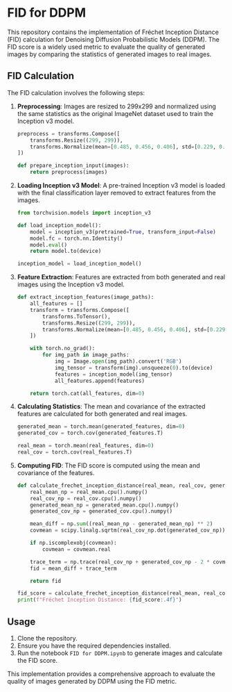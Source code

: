 # FID for DDPM

This repository contains the implementation of Fréchet Inception Distance (FID) calculation for Denoising Diffusion Probabilistic Models (DDPM). The FID score is a widely used metric to evaluate the quality of generated images by comparing the statistics of generated images to real images.

## FID Calculation

The FID calculation involves the following steps:

1. **Preprocessing**: Images are resized to 299x299 and normalized using the same statistics as the original ImageNet dataset used to train the Inception v3 model.

    ```python
    preprocess = transforms.Compose([
        transforms.Resize((299, 299)),
        transforms.Normalize(mean=[0.485, 0.456, 0.406], std=[0.229, 0.224, 0.225]),
    ])
    
    def prepare_inception_input(images):
        return preprocess(images)
    ```

2. **Loading Inception v3 Model**: A pre-trained Inception v3 model is loaded with the final classification layer removed to extract features from the images.

    ```python
    from torchvision.models import inception_v3
    
    def load_inception_model():
        model = inception_v3(pretrained=True, transform_input=False)
        model.fc = torch.nn.Identity()
        model.eval()
        return model.to(device)
    
    inception_model = load_inception_model()
    ```

3. **Feature Extraction**: Features are extracted from both generated and real images using the Inception v3 model.

    ```python
    def extract_inception_features(image_paths):
        all_features = []
        transform = transforms.Compose([
            transforms.ToTensor(),
            transforms.Resize((299, 299)),
            transforms.Normalize(mean=[0.485, 0.456, 0.406], std=[0.229, 0.224, 0.225])
        ])
    
        with torch.no_grad():
            for img_path in image_paths:
                img = Image.open(img_path).convert('RGB')
                img_tensor = transform(img).unsqueeze(0).to(device)
                features = inception_model(img_tensor)
                all_features.append(features)
    
        return torch.cat(all_features, dim=0)
    ```

4. **Calculating Statistics**: The mean and covariance of the extracted features are calculated for both generated and real images.

    ```python
    generated_mean = torch.mean(generated_features, dim=0)
    generated_cov = torch.cov(generated_features.T)
    
    real_mean = torch.mean(real_features, dim=0)
    real_cov = torch.cov(real_features.T)
    ```

5. **Computing FID**: The FID score is computed using the mean and covariance of the features.

    ```python
    def calculate_frechet_inception_distance(real_mean, real_cov, generated_mean, generated_cov):
        real_mean_np = real_mean.cpu().numpy()
        real_cov_np = real_cov.cpu().numpy()
        generated_mean_np = generated_mean.cpu().numpy()
        generated_cov_np = generated_cov.cpu().numpy()
    
        mean_diff = np.sum((real_mean_np - generated_mean_np) ** 2)
        covmean = scipy.linalg.sqrtm(real_cov_np.dot(generated_cov_np))
    
        if np.iscomplexobj(covmean):
            covmean = covmean.real
    
        trace_term = np.trace(real_cov_np + generated_cov_np - 2 * covmean)
        fid = mean_diff + trace_term
    
        return fid
    
    fid_score = calculate_frechet_inception_distance(real_mean, real_cov, generated_mean, generated_cov)
    print(f"Fréchet Inception Distance: {fid_score:.4f}")
    ```

## Usage

1. Clone the repository.
2. Ensure you have the required dependencies installed.
3. Run the notebook `FID for DDPM.ipynb` to generate images and calculate the FID score.

This implementation provides a comprehensive approach to evaluate the quality of images generated by DDPM using the FID metric.


